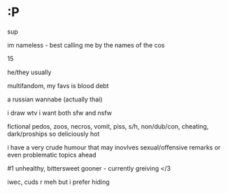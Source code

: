 # :P

sup

im nameless - best calling me by the names of the cos

15

he/they usually

multifandom, my favs is blood debt

a russian wannabe (actually thai)

i draw wtv i want both sfw and nsfw

fictional pedos, zoos, necros, vomit, piss, s/h, non/dub/con, cheating, dark/proships so deliciously hot

i have a very crude humour that may inovlves sexual/offensive remarks or even problematic topics ahead

#1 unhealthy, bittersweet gooner - currently greiving </3


iwec, cuds r meh but i prefer hiding
